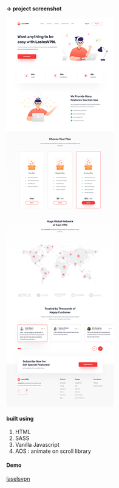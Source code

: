 #### -> project screenshot
<img src="https://github.com/Abdelmalek123-Ennani/Lasels-VPN-Landing-page/blob/master/assets/svgs/readme.svg" alt="project " />

#### built using
<ol>
  <li>HTML</li>
  <li>SASS</li>
  <li>Vanilla Javascript</li>
  <li>AOS : animate on scroll library</li>
</ol>

#### Demo 
<a href="https://laselsvpn.netlify.app/" target="_blank">laselsvpn</a>
